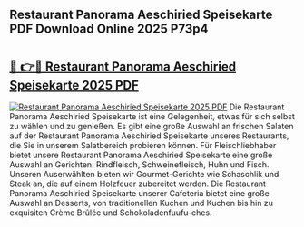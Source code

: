 ## Restaurant Panorama Aeschiried Speisekarte PDF Download Online 2025 P73p4

# <h2><a href="http://gcbiba.nevu.top/?p=Restaurant+Panorama+Aeschiried+Speisekarte">🔗 👉🔴 Restaurant Panorama Aeschiried Speisekarte 2025 PDF</a></h2>

[![Restaurant Panorama Aeschiried Speisekarte 2025 PDF](https://i.imgur.com/dBaPXMq.png)](http://gcbiba.nevu.top/?p=Restaurant+Panorama+Aeschiried+Speisekarte)
Die Restaurant Panorama Aeschiried Speisekarte ist eine Gelegenheit, etwas für sich selbst zu wählen und zu genießen. Es gibt eine große Auswahl an frischen Salaten auf der Restaurant Panorama Aeschiried Speisekarte unseres Restaurants, die Sie in unserem Salatbereich probieren können. Für Fleischliebhaber bietet unsere Restaurant Panorama Aeschiried Speisekarte eine große Auswahl an Gerichten: Rindfleisch, Schweinefleisch, Huhn und Fisch. Unseren Auserwählten bieten wir Gourmet-Gerichte wie Schaschlik und Steak an, die auf einem Holzfeuer zubereitet werden. Die Restaurant Panorama Aeschiried Speisekarte unserer Cafeteria bietet eine große Auswahl an Desserts, von traditionellen Kuchen und Kuchen bis hin zu exquisiten Crème Brûlée und Schokoladenfuufu-ches.
